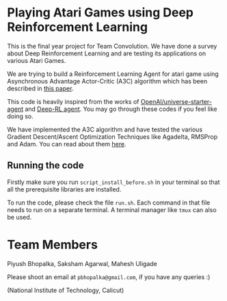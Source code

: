 # Playing Atari Games using Deep Reinforcement Learning

This is the final year project for Team Convolution. We have done a survey about Deep Reinforcement Learning and 
are testing its applications on various Atari Games.

We are trying to build a Reinforcement Learning Agent for atari game using Asynchronous Advantage
Actor-Critic (A3C) algorithm which has been described in [this paper](https://arxiv.org/pdf/1602.01783.pdf).

This code is heavily inspired from the works of [OpenAI/universe-starter-agent](https://github.com/openai/universe-starter-agent) and [Deep-RL agent](https://github.com/awjuliani/DeepRL-Agents/blob/master/A3C-Doom.ipynb). You may go through these codes if you
feel like doing so.

We have implemented the A3C algorithm and have tested the various Gradient Descent/Ascent Optimization Techniques like Agadelta, 
RMSProp and Adam. You can read about them [here](http://sebastianruder.com/optimizing-gradient-descent/).

## Running the code

Firstly make sure you run `script_install_before.sh` in your terminal so that all the prerequisite libraries are installed.

To run the code, please check the file `run.sh`. Each command in that file needs to run on a separate terminal. 
A terminal manager like `tmux` can also be used.

# Team Members

Piyush Bhopalka,
Saksham Agarwal,
Mahesh Uligade

Please shoot an email at `pbhopalka@gmail.com`, if you have any queries :)

(National Institute of Technology, Calicut)